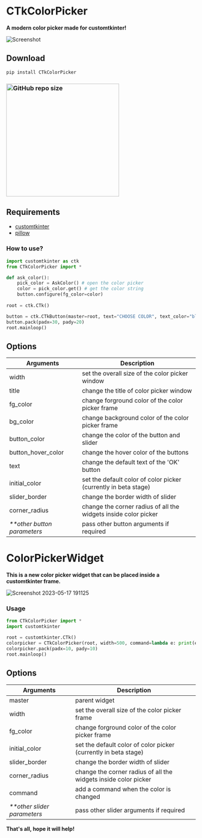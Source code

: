 # CTkColorPicker
**A modern color picker made for customtkinter!**

![Screenshot](https://user-images.githubusercontent.com/89206401/209182773-d76bf05c-610e-4297-aec5-7bb61a11d6d3.jpg)

## Download

```
pip install CTkColorPicker
```

### [<img alt="GitHub repo size" src="https://img.shields.io/github/repo-size/Akascape/CTkColorPicker?&color=white&label=Source%20Code&logo=Python&logoColor=yellow&style=for-the-badge"  width="300">](https://github.com/Akascape/CTkColorPicker/archive/refs/heads/main.zip)

## Requirements
- [customtkinter](https://github.com/TomSchimansky/CustomTkinter)
- [pillow](https://pypi.org/project/Pillow/)

### How to use?
```python
import customtkinter as ctk
from CTkColorPicker import *

def ask_color():
    pick_color = AskColor() # open the color picker
    color = pick_color.get() # get the color string
    button.configure(fg_color=color)
    
root = ctk.CTk()

button = ctk.CTkButton(master=root, text="CHOOSE COLOR", text_color="black", command=ask_color)
button.pack(padx=30, pady=20)
root.mainloop()
```

## Options
| Arguments | Description |
|---------|-------------|
| width | set the overall size of the color picker window |
| title | change the title of color picker window |
| fg_color | change forground color of the color picker frame |
| bg_color | change background color of the color picker frame |
| button_color | change the color of the button and slider |
| button_hover_color | change the hover color of the buttons |
| text | change the default text of the 'OK' button |
| initial_color | set the default color of color picker (currently in beta stage) |
| slider_border | change the border width of slider |
| corner_radius | change the corner radius of all the widgets inside color picker |
| _**other button parameters_ | pass other button arguments if required |

# ColorPickerWidget
**This is a new color picker widget that can be placed inside a customtkinter frame.**

![Screenshot 2023-05-17 191125](https://github.com/Akascape/CTkColorPicker/assets/89206401/ca03751a-90a3-45e6-8ba4-745a92ab1c12)

### Usage
```python
from CTkColorPicker import *
import customtkinter

root = customtkinter.CTk()
colorpicker = CTkColorPicker(root, width=500, command=lambda e: print(e))
colorpicker.pack(padx=10, pady=10)
root.mainloop()
```

## Options
| Arguments | Description |
|---------|-------------|
| master | parent widget |
| width | set the overall size of the color picker frame |
| fg_color | change forground color of the color picker frame |
| initial_color | set the default color of color picker (currently in beta stage) |
| slider_border | change the border width of slider |
| corner_radius | change the corner radius of all the widgets inside color picker |
| command | add a command when the color is changed |
| _**other slider parameters_ | pass other slider arguments if required |

**That's all, hope it will help!**
